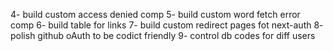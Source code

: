 4- build custom access denied comp
5- build custom word fetch error comp
6- build table for links
7- build custom redirect pages fot next-auth
8- polish github oAuth to be codict friendly
9- control db codes for diff users
